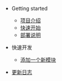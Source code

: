 * Getting started

  * [项目介绍](README.md)
  * [快速开始](getstart.md)
  * [部署说明](deploy.md)

* 快速开发

  * [添加一个新模块](devnew.md)


* [更新日志](changelog.md)
